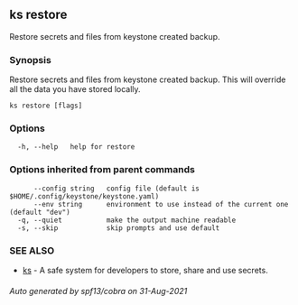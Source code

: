 ## ks restore

Restore secrets and files from keystone created backup.

### Synopsis

Restore secrets and files from keystone created backup.
This will override all the data you have stored locally.

```
ks restore [flags]
```

### Options

```
  -h, --help   help for restore
```

### Options inherited from parent commands

```
      --config string   config file (default is $HOME/.config/keystone/keystone.yaml)
      --env string      environment to use instead of the current one (default "dev")
  -q, --quiet           make the output machine readable
  -s, --skip            skip prompts and use default
```

### SEE ALSO

* [ks](ks.md)	 - A safe system for developers to store, share and use secrets.

###### Auto generated by spf13/cobra on 31-Aug-2021
